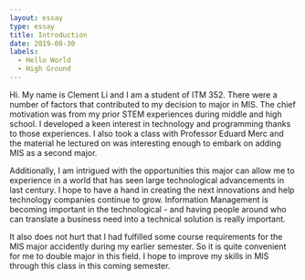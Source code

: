 ```yaml
---
layout: essay
type: essay
title: Introduction
date: 2019-08-30
labels:
  - Hello World
  - High Ground
---
```

Hi. My name is Clement Li and I am a student of ITM 352. There were a number of factors that contributed to my decision to major in MIS. The chief motivation was from my prior STEM experiences during middle and high school. I developed a keen interest in technology and programming thanks to those experiences.  I also took a class with Professor Eduard Merc and the material he lectured on was interesting enough to embark on adding MIS as a second major.

Additionally, I am intrigued with the opportunities this major can allow me to experience in a world that has seen large technological advancements in last century. I hope to have a hand in creating the next innovations and help technology companies continue to grow. Information Management is becoming important in the technological - and having people around who can translate a business need into a technical solution is really important.

It also does not hurt that I had fulfilled some course requirements for the MIS major accidently during my earlier semester. So it is quite convenient for me to double major in this field. I hope to improve my skills in MIS through this class in this coming semester.

